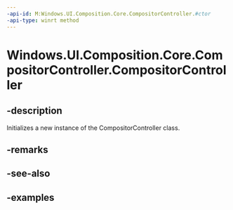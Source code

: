 ```yaml
---
-api-id: M:Windows.UI.Composition.Core.CompositorController.#ctor
-api-type: winrt method
---
```


<!-- Method syntax.
public CompositorController.CompositorController()
-->

# Windows.UI.Composition.Core.CompositorController.CompositorController

## -description

Initializes a new instance of the CompositorController class.


## -remarks

## -see-also

## -examples

